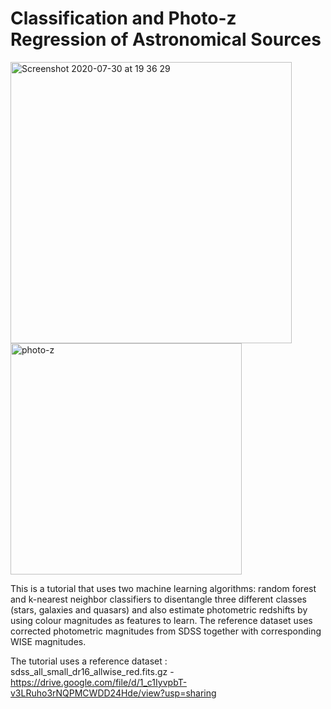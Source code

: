 # Classification and Photo-z Regression of Astronomical Sources 

<img alt="Screenshot 2020-07-30 at 19 36 29" src="https://user-images.githubusercontent.com/42966715/88962852-4eb3d080-d2a7-11ea-9b65-9ce540415c1a.png" width="450"/><img alt="photo-z" src="https://user-images.githubusercontent.com/42966715/88967085-99384b80-d2ad-11ea-867b-41dd81bc38c3.png" width="370"/> 

This is a tutorial that uses two machine learning algorithms: random forest and k-nearest neighbor classifiers to disentangle three different classes (stars, galaxies and quasars) and also estimate photometric redshifts by using colour magnitudes as features to learn. The reference dataset uses corrected photometric magnitudes from SDSS together with corresponding WISE magnitudes. 

The tutorial uses a reference dataset : sdss_all_small_dr16_allwise_red.fits.gz - https://drive.google.com/file/d/1_c1IyvpbT-v3LRuho3rNQPMCWDD24Hde/view?usp=sharing
